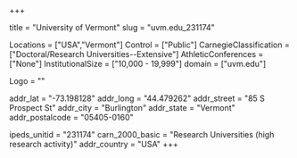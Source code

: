 
+++

title = "University of Vermont"
slug = "uvm.edu_231174"

Locations = ["USA","Vermont"]
Control = ["Public"]
CarnegieClassification = ["Doctoral/Research Universities--Extensive"]
AthleticConferences = ["None"]
InstitutionalSize = ["10,000 - 19,999"]
domain = ["uvm.edu"]

Logo = ""

addr_lat = "-73.198128"
addr_long = "44.479262"
addr_street = "85 S Prospect St"
addr_city = "Burlington"
addr_state = "Vermont"
addr_postalcode = "05405-0160"

ipeds_unitid = "231174"
carn_2000_basic = "Research Universities (high research activity)"
addr_country = "USA"
+++
    
